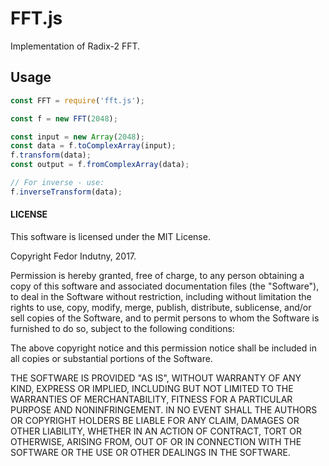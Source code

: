 # FFT.js

Implementation of Radix-2 FFT.

## Usage

```js
const FFT = require('fft.js');

const f = new FFT(2048);

const input = new Array(2048);
const data = f.toComplexArray(input);
f.transform(data);
const output = f.fromComplexArray(data);

// For inverse - use:
f.inverseTransform(data);
```

#### LICENSE

This software is licensed under the MIT License.

Copyright Fedor Indutny, 2017.

Permission is hereby granted, free of charge, to any person obtaining a
copy of this software and associated documentation files (the
"Software"), to deal in the Software without restriction, including
without limitation the rights to use, copy, modify, merge, publish,
distribute, sublicense, and/or sell copies of the Software, and to permit
persons to whom the Software is furnished to do so, subject to the
following conditions:

The above copyright notice and this permission notice shall be included
in all copies or substantial portions of the Software.

THE SOFTWARE IS PROVIDED "AS IS", WITHOUT WARRANTY OF ANY KIND, EXPRESS
OR IMPLIED, INCLUDING BUT NOT LIMITED TO THE WARRANTIES OF
MERCHANTABILITY, FITNESS FOR A PARTICULAR PURPOSE AND NONINFRINGEMENT. IN
NO EVENT SHALL THE AUTHORS OR COPYRIGHT HOLDERS BE LIABLE FOR ANY CLAIM,
DAMAGES OR OTHER LIABILITY, WHETHER IN AN ACTION OF CONTRACT, TORT OR
OTHERWISE, ARISING FROM, OUT OF OR IN CONNECTION WITH THE SOFTWARE OR THE
USE OR OTHER DEALINGS IN THE SOFTWARE.
